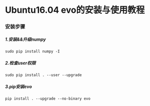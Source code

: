 # Ubuntu16.04 evo的安装与使用教程

### 安装步骤

##### 1.安装&&升级numpy

```
sudo pip install numpy -I
```

##### 2.检查user权限

```
sudo pip install . --user --upgrade
```

##### 3.pip安装evo

```
pip install . --upgrade --no-binary evo
```